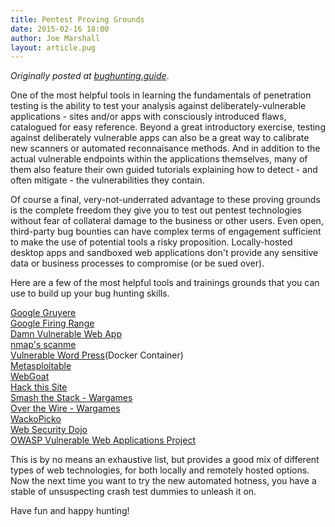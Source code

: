 ```yaml
---
title: Pentest Proving Grounds
date: 2015-02-16 18:00
author: Joe Marshall
layout: article.pug
---
```


*Originally posted at [bughunting.guide](http://bughunting.guide/pentest-proving-grounds/)*.

One of the most helpful tools in learning the fundamentals of penetration testing is the ability to test your analysis against deliberately-vulnerable applications - sites and/or apps with consciously introduced flaws, catalogued for easy reference. Beyond a great introductory exercise, testing against deliberately vulnerable apps can also be a great way to calibrate new scanners or automated reconnaisance methods. And in addition to the actual vulnerable endpoints within the applications themselves, many of them also feature their own guided tutorials explaining how to detect - and often mitigate - the vulnerabilities they contain.

Of course a final, very-not-underrated advantage to these proving grounds is the complete freedom they give you to test out pentest technologies without fear of collateral damage to the business or other users. Even open, third-party bug bounties can have complex terms of engagement sufficient to make the use of potential tools a risky proposition. Locally-hosted desktop apps and sandboxed web applications don't provide any sensitive data or business processes to compromise (or be sued over).

Here are a few of the most helpful tools and trainings grounds that you can use to build up your bug hunting skills.

[Google Gruyere](https://google-gruyere.appspot.com/)  
[Google Firing Range](https://public-firing-range.appspot.com/)  
[Damn Vulnerable Web App](http://www.dvwa.co.uk/)  
[nmap's scanme](http://scanme.nmap.org/)  
[Vulnerable Word Press](https://github.com/wpscanteam/VulnerableWordpress)(Docker Container)  
[Metasploitable](http://tecraksa.github.io/blog/2015/03/15/metasploitable-2/)  
[WebGoat](https://github.com/WebGoat/WebGoat)  
[Hack this Site](https://www.hackthissite.org/)  
[Smash the Stack - Wargames](http://smashthestack.org/wargames)  
[Over the Wire - Wargames](http://overthewire.org/wargames/)  
[WackoPicko](https://github.com/adamdoupe/WackoPicko)  
[Web Security Dojo](https://www.mavensecurity.com/resources/web-security-dojo/)  
[OWASP Vulnerable Web Applications Project](https://www.owasp.org/index.php/OWASP_Vulnerable_Web_Applications_Directory_Project)  

This is by no means an exhaustive list, but provides a good mix of different types of web technologies, for both locally and remotely hosted options. Now the next time you want to try the new automated hotness, you have a stable of unsuspecting crash test dummies to unleash it on.

Have fun and happy hunting!
